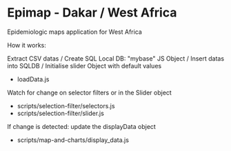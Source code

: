 # Epimap - Dakar / West Africa


Epidemiologic maps application for West Africa


How it works:


Extract CSV datas / Create SQL Local DB: "mybase" JS Object / Insert datas into SQLDB / Initialise slider Object with default values
*  loadData.js


Watch for change on selector filters or in the Slider object
*  scripts/selection-filter/selectors.js
*  scripts/selection-filter/slider.js


If change is detected: update the displayData object
*  scripts/map-and-charts/display_data.js
